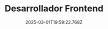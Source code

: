 ---
title: Desarrollador Frontend
company: Bewe
range: Mar 2025 - Actualidad
date: 2025-03-01T19:59:22.768Z
url: ''
activities:
  - activity: Desarrollo de un producto SaaS AI-first en React, integrando agentes inteligentes para automatizar decisiones y flujos de negocio.
  - activity: Diseño y desarrollo de una librería de componentes UI reutilizables, optimizados para consistencia visual, mantenibilidad y alto rendimiento en múltiples proyectos.
  - activity: Colaboración con equipos de data y backend para construir APIs semánticas y adaptativas.
  - activity: Colaboración con los equipos de negocio y producto en el diseño de flujos funcionales alineados con los objetivos estratégicos, asegurando coherencia y valor para el usuario.
--- 